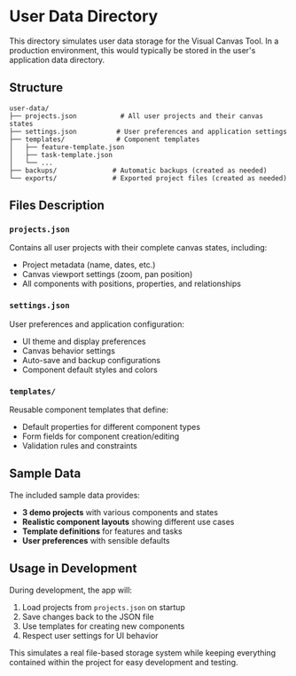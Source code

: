 # User Data Directory

This directory simulates user data storage for the Visual Canvas Tool. In a production environment, this would typically be stored in the user's application data directory.

## Structure

```
user-data/
├── projects.json           # All user projects and their canvas states
├── settings.json          # User preferences and application settings
├── templates/             # Component templates
│   ├── feature-template.json
│   ├── task-template.json
│   └── ...
├── backups/              # Automatic backups (created as needed)
└── exports/              # Exported project files (created as needed)
```

## Files Description

### `projects.json`
Contains all user projects with their complete canvas states, including:
- Project metadata (name, dates, etc.)
- Canvas viewport settings (zoom, pan position)
- All components with positions, properties, and relationships

### `settings.json`
User preferences and application configuration:
- UI theme and display preferences
- Canvas behavior settings
- Auto-save and backup configurations
- Component default styles and colors

### `templates/`
Reusable component templates that define:
- Default properties for different component types
- Form fields for component creation/editing
- Validation rules and constraints

## Sample Data

The included sample data provides:
- **3 demo projects** with various components and states
- **Realistic component layouts** showing different use cases
- **Template definitions** for features and tasks
- **User preferences** with sensible defaults

## Usage in Development

During development, the app will:
1. Load projects from `projects.json` on startup
2. Save changes back to the JSON file
3. Use templates for creating new components
4. Respect user settings for UI behavior

This simulates a real file-based storage system while keeping everything contained within the project for easy development and testing.
